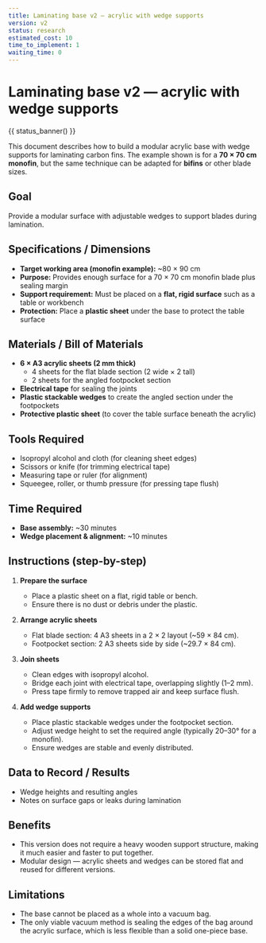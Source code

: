 ```yaml
---
title: Laminating base v2 — acrylic with wedge supports
version: v2
status: research
estimated_cost: 10
time_to_implement: 1
waiting_time: 0
---
```

# Laminating base v2 — acrylic with wedge supports
{{ status_banner() }}

This document describes how to build a modular acrylic base with wedge supports for laminating carbon fins.
The example shown is for a **70 × 70 cm monofin**, but the same technique can be adapted for **bifins** or other blade sizes.

## Goal
Provide a modular surface with adjustable wedges to support blades during lamination.

## Specifications / Dimensions
- **Target working area (monofin example):** ~80 × 90 cm  
- **Purpose:** Provides enough surface for a 70 × 70 cm monofin blade plus sealing margin  
- **Support requirement:** Must be placed on a **flat, rigid surface** such as a table or workbench  
- **Protection:** Place a **plastic sheet** under the base to protect the table surface  

## Materials / Bill of Materials
- **6 × A3 acrylic sheets (2 mm thick)**  
  - 4 sheets for the flat blade section (2 wide × 2 tall)  
  - 2 sheets for the angled footpocket section  
- **Electrical tape** for sealing the joints  
- **Plastic stackable wedges** to create the angled section under the footpockets  
- **Protective plastic sheet** (to cover the table surface beneath the acrylic)  

## Tools Required
- Isopropyl alcohol and cloth (for cleaning sheet edges)  
- Scissors or knife (for trimming electrical tape)  
- Measuring tape or ruler (for alignment)  
- Squeegee, roller, or thumb pressure (for pressing tape flush)  

## Time Required
- **Base assembly:** ~30 minutes  
- **Wedge placement & alignment:** ~10 minutes  

## Instructions (step-by-step)
1. **Prepare the surface**  
   - Place a plastic sheet on a flat, rigid table or bench.  
   - Ensure there is no dust or debris under the plastic.  

2. **Arrange acrylic sheets**  
   - Flat blade section: 4 A3 sheets in a 2 × 2 layout (~59 × 84 cm).  
   - Footpocket section: 2 A3 sheets side by side (~29.7 × 84 cm).  

3. **Join sheets**  
   - Clean edges with isopropyl alcohol.  
   - Bridge each joint with electrical tape, overlapping slightly (1–2 mm).  
   - Press tape firmly to remove trapped air and keep surface flush.  

4. **Add wedge supports**  
   - Place plastic stackable wedges under the footpocket section.  
   - Adjust wedge height to set the required angle (typically 20–30° for a monofin).
   - Ensure wedges are stable and evenly distributed.  

## Data to Record / Results
- Wedge heights and resulting angles
- Notes on surface gaps or leaks during lamination

## Benefits
- This version does not require a heavy wooden support structure, making it much easier and faster to put together.
- Modular design — acrylic sheets and wedges can be stored flat and reused for different versions.

## Limitations
- The base cannot be placed as a whole into a vacuum bag.
- The only viable vacuum method is sealing the edges of the bag around the acrylic surface, which is less flexible than a solid one-piece base.
